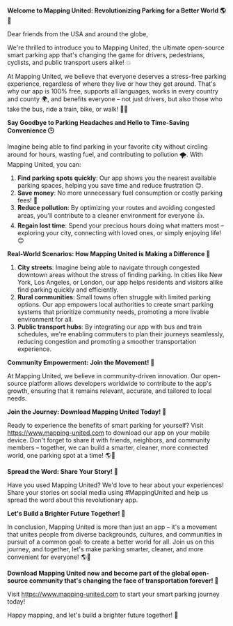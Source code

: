 **Welcome to Mapping United: Revolutionizing Parking for a Better World 🌎🚗**

Dear friends from the USA and around the globe,

We're thrilled to introduce you to Mapping United, the ultimate open-source smart parking app that's changing the game for drivers, pedestrians, cyclists, and public transport users alike! 💥

At Mapping United, we believe that everyone deserves a stress-free parking experience, regardless of where they live or how they get around. That's why our app is 100% free, supports all languages, works in every country and county 🌍, and benefits everyone – not just drivers, but also those who take the bus, ride a train, bike, or walk! 🚂🛫️

**Say Goodbye to Parking Headaches and Hello to Time-Saving Convenience 🕒**

Imagine being able to find parking in your favorite city without circling around for hours, wasting fuel, and contributing to pollution 🌪️. With Mapping United, you can:

1. **Find parking spots quickly**: Our app shows you the nearest available parking spaces, helping you save time and reduce frustration 😊.
2. **Save money**: No more unnecessary fuel consumption or costly parking fees! 🤑
3. **Reduce pollution**: By optimizing your routes and avoiding congested areas, you'll contribute to a cleaner environment for everyone 👍.
4. **Regain lost time**: Spend your precious hours doing what matters most – exploring your city, connecting with loved ones, or simply enjoying life! 😊

**Real-World Scenarios: How Mapping United is Making a Difference 🌈**

1. **City streets**: Imagine being able to navigate through congested downtown areas without the stress of finding parking. In cities like New York, Los Angeles, or London, our app helps residents and visitors alike find parking quickly and efficiently.
2. **Rural communities**: Small towns often struggle with limited parking options. Our app empowers local authorities to create smart parking systems that prioritize community needs, promoting a more livable environment for all.
3. **Public transport hubs**: By integrating our app with bus and train schedules, we're enabling commuters to plan their journeys seamlessly, reducing congestion and promoting a smoother transportation experience.

**Community Empowerment: Join the Movement! 🌟**

At Mapping United, we believe in community-driven innovation. Our open-source platform allows developers worldwide to contribute to the app's growth, ensuring that it remains relevant, accurate, and tailored to local needs.

**Join the Journey: Download Mapping United Today! 📲**

Ready to experience the benefits of smart parking for yourself? Visit https://www.mapping-united.com to download our app on your mobile device. Don't forget to share it with friends, neighbors, and community members – together, we can build a smarter, cleaner, more connected world, one parking spot at a time! 🌎💖

**Spread the Word: Share Your Story! 📢**

Have you used Mapping United? We'd love to hear about your experiences! Share your stories on social media using #MappingUnited and help us spread the word about this revolutionary app.

**Let's Build a Brighter Future Together! 🌟**

In conclusion, Mapping United is more than just an app – it's a movement that unites people from diverse backgrounds, cultures, and communities in pursuit of a common goal: to create a better world for all. Join us on this journey, and together, let's make parking smarter, cleaner, and more convenient for everyone! 🌎💖

**Download Mapping United now and become part of the global open-source community that's changing the face of transportation forever! 🚀**

Visit https://www.mapping-united.com to start your smart parking journey today!

Happy mapping, and let's build a brighter future together! 🌟